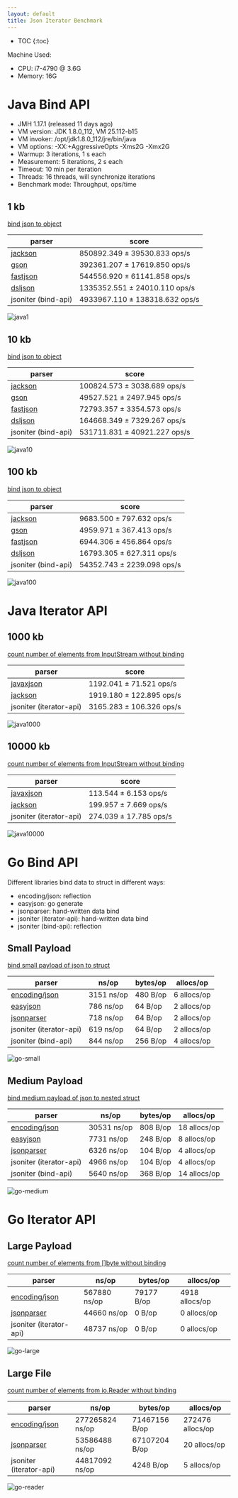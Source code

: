 ```yaml
---
layout: default
title: Json Iterator Benchmark
---
```


* TOC
{:toc}

Machine Used:

* CPU: i7-4790 @ 3.6G
* Memory: 16G

# Java Bind API

* JMH 1.17.1 (released 11 days ago)
* VM version: JDK 1.8.0_112, VM 25.112-b15
* VM invoker: /opt/jdk1.8.0_112/jre/bin/java
* VM options: -XX:+AggressiveOpts -Xms2G -Xmx2G
* Warmup: 3 iterations, 1 s each
* Measurement: 5 iterations, 2 s each
* Timeout: 10 min per iteration
* Threads: 16 threads, will synchronize iterations
* Benchmark mode: Throughput, ops/time

## 1 kb

[bind json to object](https://github.com/json-iterator/java-json-benchmark/blob/master/src/main/java/com/github/fabienrenaud/jjb/databind/Deserialization.java)

| parser | score |
| ---    | ---   |
| [jackson]  | 850892.349 ± 39530.833  ops/s |
| [gson]     | 392361.207 ± 17619.850  ops/s |
| [fastjson] | 544556.920 ± 61141.858  ops/s |
| [dsljson]  | 1335352.551 ± 24010.110  ops/s |
| jsoniter (bind-api) | 4933967.110 ± 138318.632  ops/s |

![java1](http://jsoniter.com/benchmarks/java1.png)

## 10 kb

[bind json to object](https://github.com/json-iterator/java-json-benchmark/blob/master/src/main/java/com/github/fabienrenaud/jjb/databind/Deserialization.java)

| parser | score |
| ---    | ---   |
| [jackson]  | 100824.573 ± 3038.689  ops/s |
| [gson]     | 49527.521 ± 2497.945  ops/s |
| [fastjson] | 72793.357 ± 3354.573  ops/s |
| [dsljson]  | 164668.349 ±  7329.267  ops/s |
| jsoniter (bind-api) | 531711.831 ± 40921.227  ops/s |

![java10](http://jsoniter.com/benchmarks/java10.png)

## 100 kb

[bind json to object](https://github.com/json-iterator/java-json-benchmark/blob/master/src/main/java/com/github/fabienrenaud/jjb/databind/Deserialization.java)

| parser | score |
| ---    | ---   |
| [jackson]  | 9683.500 ±  797.632  ops/s |
| [gson]     | 4959.971 ±  367.413  ops/s |
| [fastjson] | 6944.306 ±  456.864  ops/s |
| [dsljson]  | 16793.305 ±  627.311  ops/s |
| jsoniter (bind-api) | 54352.743 ± 2239.098  ops/s |

![java100](http://jsoniter.com/benchmarks/java100.png)

# Java Iterator API

## 1000 kb

[count number of elements from InputStream without binding](https://github.com/json-iterator/java-json-benchmark/blob/master/src/main/java/com/github/fabienrenaud/jjb/stream/UsersStreamDeserializer.java#L352)

| parser    | score |
| ---       | ---   |
| [javaxjson] | 1192.041 ± 71.521  ops/s  |
| [jackson]   | 1919.180 ± 122.895  ops/s |
| jsoniter (iterator-api) | 3165.283 ± 106.326  ops/s |

![java1000](http://jsoniter.com/benchmarks/java1000.png)

## 10000 kb

[count number of elements from InputStream without binding](https://github.com/json-iterator/java-json-benchmark/blob/master/src/main/java/com/github/fabienrenaud/jjb/stream/UsersStreamDeserializer.java#L352)

| parser    | score |
| ---       | ---   |
| [javaxjson] | 113.544 ±  6.153  ops/s |
| [jackson]   | 199.957 ±  7.669  ops/s |
| jsoniter (iterator-api) | 274.039 ± 17.785  ops/s |

![java10000](http://jsoniter.com/benchmarks/java10000.png)

# Go Bind API

Different libraries bind data to struct in different ways:

* encoding/json: reflection
* easyjson: go generate
* jsonparser: hand-written data bind
* jsoniter (iterator-api): hand-written data bind
* jsoniter (bind-api): reflection

## Small Payload

[bind small payload of json to struct](https://github.com/json-iterator/go-benchmark/blob/master/src/github.com/json-iterator/go-benchmark/benchmark_small_payload_test.go)

| parser                  | ns/op      | bytes/op | allocs/op   |
| ---                     | ---        | ---      | ---         |
| [encoding/json]           | 3151 ns/op | 480 B/op |	6 allocs/op |
| [easyjson]                | 786 ns/op	 | 64 B/op	| 2 allocs/op |
| [jsonparser]              | 718 ns/op	 | 64 B/op  | 2 allocs/op |
| jsoniter (iterator-api) | 619 ns/op  | 64 B/op  | 2 allocs/op |
| jsoniter (bind-api)     | 844 ns/op  | 256 B/op | 4 allocs/op |

![go-small](http://jsoniter.com/benchmarks/go-small.png)

## Medium Payload

[bind medium payload of json to nested struct](https://github.com/json-iterator/go-benchmark/blob/master/src/github.com/json-iterator/go-benchmark/benchmark_medium_payload_test.go)

| parser                  | ns/op       | bytes/op | allocs/op    |
| ---                     | ---         | ---      | ---          |
| [encoding/json]           | 30531 ns/op	| 808 B/op | 18 allocs/op |
| [easyjson]                | 7731 ns/op  | 248 B/op | 8 allocs/op  |
| [jsonparser]              | 6326 ns/op  | 104 B/op | 4 allocs/op  |
| jsoniter (iterator-api) | 4966 ns/op	| 104 B/op | 4 allocs/op  |
| jsoniter (bind-api)     | 5640 ns/op  | 368 B/op | 14 allocs/op |

![go-medium](http://jsoniter.com/benchmarks/go-medium.png)

# Go Iterator API

## Large Payload

[count number of elements from []byte without binding](https://github.com/json-iterator/go-benchmark/blob/master/src/github.com/json-iterator/go-benchmark/benchmark_large_payload_test.go)

| parser                  | ns/op          | bytes/op   | allocs/op      |
| ---                     | ---            | ---        | ---            |
| [encoding/json]           | 567880 ns/op	 | 79177 B/op | 4918 allocs/op |
| [jsonparser]              | 44660 ns/op	   | 0 B/op	    | 0 allocs/op    |
| jsoniter (iterator-api) | 48737 ns/op    | 0 B/op     | 0 allocs/op    |

![go-large](http://jsoniter.com/benchmarks/go-large.png)

## Large File

[count number of elements from io.Reader without binding](https://github.com/json-iterator/go-benchmark/blob/master/src/github.com/json-iterator/go-benchmark/large_file_test.go)

| parser                  | ns/op           | bytes/op      | allocs/op        |
| ---                     | ---             | ---           | ---              |
| [encoding/json]           | 277265824 ns/op	| 71467156 B/op	| 272476 allocs/op |
| [jsonparser]              | 53586488 ns/op	| 67107204 B/op | 20 allocs/op     |
| jsoniter (iterator-api) | 44817092 ns/op  | 4248 B/op     | 5 allocs/op      |

![go-reader](http://jsoniter.com/benchmarks/go-reader.png)

[jackson]: https://github.com/FasterXML/jackson-databind
[gson]: https://github.com/google/gson
[fastjson]: https://github.com/alibaba/fastjson
[dsljson]: https://github.com/ngs-doo/dsl-json
[javaxjson]: https://jsonp.java.net/
[encoding/json]: https://golang.org/pkg/encoding/json/
[easyjson]: https://github.com/mailru/easyjson
[jsonparser]: https://github.com/buger/jsonparser
